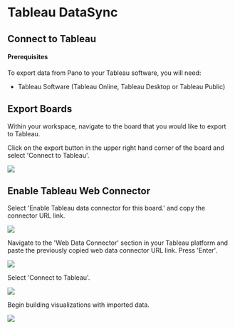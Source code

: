 # Tableau DataSync

## Connect to Tableau

#### Prerequisites

To export data from Pano to your Tableau software, you will need:

* Tableau Software \(Tableau Online, Tableau Desktop or Tableau Public\)

## Export Boards

Within your workspace, navigate to the board that you would like to export to Tableau.

Click on the export button in the upper right hand corner of the board and select 'Connect to Tableau'.

![](https://downloads.intercomcdn.com/i/o/235856018/e55e82bf631dfc911ccdfc16/Screen+Shot+2020-08-12+at+1.24.07+PM.png)

## Enable Tableau Web Connector

Select 'Enable Tableau data connector for this board.' and copy the connector URL link.

![](https://downloads.intercomcdn.com/i/o/235876765/db0be2b7a6380b12ac209c3d/Screen+Shot+2020-08-12+at+3.40.06+PM.png)

Navigate to the 'Web Data Connector' section in your Tableau platform and paste the previously copied web data connector URL link. Press 'Enter'.

![](https://downloads.intercomcdn.com/i/o/235878163/6a05bbeaf6ff53438c954f0c/Screen+Shot+2020-08-12+at+1.47.58+PM.png)

Select 'Connect to Tableau'.

![](https://downloads.intercomcdn.com/i/o/235879430/180948de3652a4e3d00f2b49/Screen+Shot+2020-08-12+at+4.01.19+PM.png)

Begin building visualizations with imported data.

![](https://downloads.intercomcdn.com/i/o/235880790/b5bfd9697b3da2ad1800844e/Screen+Shot+2020-08-12+at+4.08.45+PM.png)

